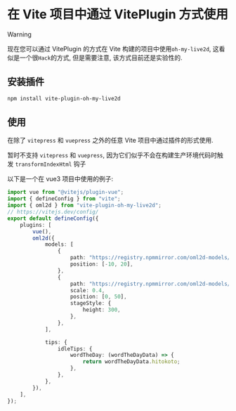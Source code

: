 # 在 Vite 项目中通过 VitePlugin 方式使用

> [!WARNING]
> 现在您可以通过 VitePlugin 的方式在 Vite 构建的项目中使用`oh-my-live2d`, 这看似是一个很`Hack`的方式, 但是需要注意, 该方式目前还是实验性的.

## 安装插件

```sh
npm install vite-plugin-oh-my-live2d
```

## 使用

在除了 `vitepress` 和 `vuepress` 之外的任意 Vite 项目中通过插件的形式使用.

暂时不支持 `vitepress` 和 `vuepress`, 因为它们似乎不会在构建生产环境代码时触发 `transformIndexHtml` 钩子

以下是一个在 vue3 项目中使用的例子:

```ts
import vue from "@vitejs/plugin-vue";
import { defineConfig } from "vite";
import { oml2d } from "vite-plugin-oh-my-live2d";
// https://vitejs.dev/config/
export default defineConfig({
	plugins: [
		vue(),
		oml2d({
			models: [
				{
					path: "https://registry.npmmirror.com/oml2d-models/latest/files/models/Senko_Normals/senko.model3.json",
					position: [-10, 20],
				},
				{
					path: "https://registry.npmmirror.com/oml2d-models/latest/files/models/Pio/model.json",
					scale: 0.4,
					position: [0, 50],
					stageStyle: {
						height: 300,
					},
				},
			],

			tips: {
				idleTips: {
					wordTheDay: (wordTheDayData) => {
						return wordTheDayData.hitokoto;
					},
				},
			},
		}),
	],
});
```
